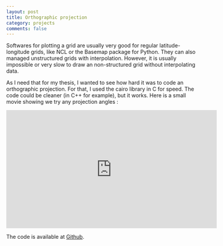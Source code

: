 ```yaml
---
layout: post
title: Orthographic projection
category: projects
comments: false
---
```



Softwares for plotting a grid are usually very good for regular
latitude-longitude grids, like NCL or the Basemap package for Python. They can
also managed unstructured grids with interpolation. However, it is usually
impossible or very slow to draw an non-structured grid without interpolating
data.
<!--more-->

As I need that for my thesis, I wanted to see how hard it was to code an
orthographic projection. For that, I used the cairo library in C for speed. The
code could be cleaner (in C++ for example), but it works. Here is a small movie
showing we try any projection angles :

 <center>
<iframe width="560" height="315" src="http://www.youtube.com/embed/NKUdA_1P0dY" frameborder="0" allowfullscreen="allowfullscreen"> </iframe>
 </center>

The code is available at [Github](https://github.com/alexDarcy/projection).
